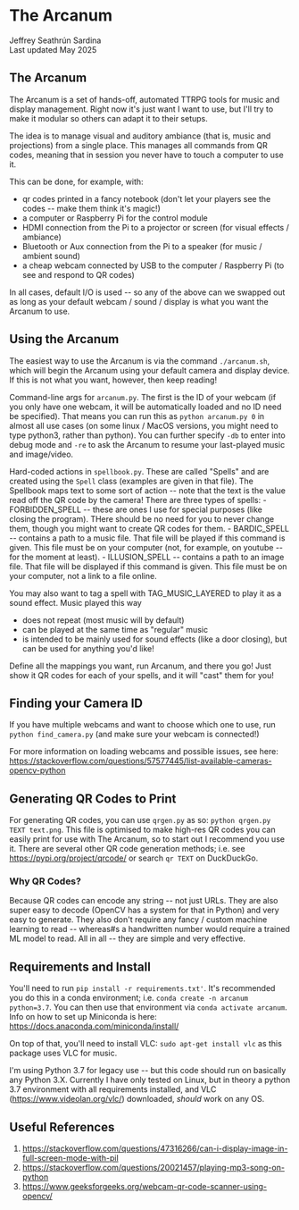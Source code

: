 # The Arcanum
Jeffrey Seathrún Sardina<br>
Last updated May 2025


## The Arcanum
The Arcanum is a set of hands-off, automated TTRPG tools for music and display management. Right now it's just want I want to use, but I'll try to make it modular so others can adapt it to their setups.

The idea is to manage visual and auditory ambiance (that is, music and projections) from a single place. This manages all commands from QR codes, meaning that in session you never have to touch a computer to use it.

This can be done, for example, with:
- qr codes printed in a fancy notebook (don't let your players see the codes -- make them think it's magic!)
- a computer or Raspberry Pi for the control module
- HDMI connection from the Pi to a projector or screen (for visual effects / ambiance)
- Bluetooth or Aux connection from the Pi to a speaker (for music / ambient sound)
- a cheap webcam connected by USB to the computer / Raspberry Pi (to see and respond to QR codes)

In all cases, default I/O is used -- so any of the above can we swapped out as long as your default webcam / sound / display is what you want the Arcanum to use.


## Using the Arcanum
The easiest way to use the Arcanum is via the command `./arcanum.sh`, which will begin the Arcanum using your default camera and display device. If this is not what you want, however, then keep reading!

Command-line args for `arcanum.py`. The first is the ID of your webcam (if you only have one webcam, it will be automatically loaded and no ID need be specified). That means you can run this as `python arcanum.py 0` in almost all use cases (on some linux / MacOS versions, you might need to type python3, rather than python). You can further specify `-db` to enter into debug mode and `-re` to ask the Arcanum to resume your last-played music and image/video.

Hard-coded actions in `spellbook.py`. These are called "Spells" and are created using the `Spell` class (examples are given in that file). The Spellbook maps text to some sort of action -- note that the text is the value read off the QR code by the camera! There are three types of spells: 
    - FORBIDDEN_SPELL -- these are ones I use for special purposes (like closing the program). THere should be no need for you to never change them, though you might want to create QR codes for them.
    - BARDIC_SPELL -- contains a path to a music file. That file will be played if this command is given. This file must be on your computer (not, for example, on youtube -- for the moment at least).
    - ILLUSION_SPELL -- contains a path to an image file. That file will be displayed if this command is given. This file must be on your computer, not a link to a file online.

You may also want to tag a spell with TAG_MUSIC_LAYERED to play it as a sound effect. Music played this way
- does not repeat (most music will by default)
- can be played at the same time as "regular" music
- is intended to be mainly used for sound effects (like a door closing), but can be used for anything you'd like!

Define all the mappings you want, run Arcanum, and there you go! Just show it QR codes for each of your spells, and it will "cast" them for you!


## Finding your Camera ID
If you have multiple webcams and want to choose which one to use, run `python find_camera.py` (and make sure your webcam is connected!)

For more information on loading webcams and possible issues, see here: https://stackoverflow.com/questions/57577445/list-available-cameras-opencv-python


## Generating QR Codes to Print
For generating QR codes, you can use `qrgen.py` as so: `python qrgen.py TEXT text.png`. This file is optimised to make high-res QR codes you can easily print for use with The Arcanum, so to start out I recommend you use it. There are several other QR code generation methods; i.e. see https://pypi.org/project/qrcode/ or search `qr TEXT` on DuckDuckGo.

### Why QR Codes?
Because QR codes can encode any string -- not just URLs. They are also super easy to decode (OpenCV has a system for that in Python) and very easy to generate. They also don't require any fancy / custom machine learning to read -- whereas#s a handwritten number would require a trained ML model to read. All in all -- they are simple and very effective.


## Requirements and Install
You'll need to run `pip install -r requirements.txt'`. It's recommended you do this in a conda environment; i.e. `conda create -n arcanum python=3.7`. You can then use that environment via `conda activate arcanum`. Info on how to set up Miniconda is here: https://docs.anaconda.com/miniconda/install/

On top of that, you'll need to install VLC: `sudo apt-get install vlc` as this package uses VLC for music.

I'm using Python 3.7 for legacy use -- but this code should run on basically any Python 3.X. Currently I have only tested on Linux, but in theory a python 3.7 environment with all requirements installed, and VLC (https://www.videolan.org/vlc/) downloaded, *should* work on any OS.


## Useful References
1. https://stackoverflow.com/questions/47316266/can-i-display-image-in-full-screen-mode-with-pil
2. https://stackoverflow.com/questions/20021457/playing-mp3-song-on-python
3. https://www.geeksforgeeks.org/webcam-qr-code-scanner-using-opencv/
